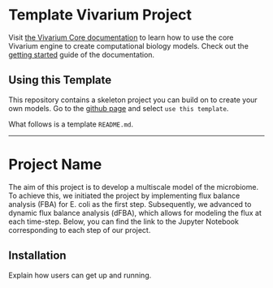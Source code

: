 # Template Vivarium Project

Visit [the Vivarium Core
documentation](https://vivarium-core.readthedocs.io/) to learn how to
use the core Vivarium engine to create computational biology models.
Check out the
[getting started](https://vivarium-core.readthedocs.io/en/latest/getting_started.html)
guide of the documentation. 

## Using this Template
This repository contains a skeleton project you can build on to create
your own models. Go to the 
[github page](https://github.com/vivarium-collective/vivarium-template) 
and select `use this template`.

What follows is a template `README.md`.

<!--
TODO: Rename the `template` folder to something that makes sense for
your project.
-->

------------------------------------------------------------------------

# Project Name

<!--
TODO: Microbiome Multiscale Modeling
-->

The aim of this project is to develop a multiscale model of the microbiome. To achieve this, we initiated the project by implementing flux balance analysis (FBA) for E. coli as the first step. Subsequently, we advanced to dynamic flux balance analysis (dFBA), which allows for modeling the flux at each time-step. Below, you can find the link to the Jupyter Notebook corresponding to each step of our project.

<!--
TODO: Fill in your own introduction.
-->

## Installation

Explain how users can get up and running.

<!--
TODO: Fill in your own installation instructions. This might be as
simple as:

```
pip install <your package name>
```
-->

